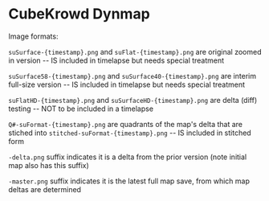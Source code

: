 # CubeKrowd Dynmap

Image formats:

`suSurface-{timestamp}.png` and `suFlat-{timestamp}.png` are original zoomed in version -- IS included in timelapse but needs special treatment

`suSurface58-{timestamp}.png` and `suSurface40-{timestamp}.png` are interim full-size version  -- IS included in timelapse but needs special treatment

`suFlatHD-{timestamp}.png` and `suSurfaceHD-{timestamp}.png` are delta (diff) testing -- NOT to be included in a timelapse

`Q#-suFormat-{timestamp}.png` are quadrants of the map's delta that are stiched into `stitched-suFormat-{timestamp}.png` -- IS included in stitched form

`-delta.png` suffix indicates it is a delta from the prior version (note initial map also has this suffix)

`-master.png` suffix indicates it is the latest full map save, from which map deltas are determined
